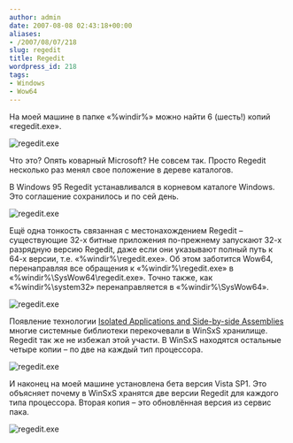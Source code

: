 ```yaml
---
author: admin
date: 2007-08-08 02:43:18+00:00
aliases:
- /2007/08/07/218
slug: regedit
title: Regedit
wordpress_id: 218
tags:
- Windows
- Wow64
---
```


На моей машине в папке «%windir%» можно найти 6 (шесть!) копий «regedit.exe».

![regedit.exe](/2007/08/regedit_0.png)

Что это? Опять коварный Microsoft? Не совсем так. Просто Regedit несколько раз менял свое положение в дереве каталогов. 

<!--more-->В Windows 95 Regedit устанавливался в корневом каталоге Windows. Это соглашение сохранилось и по сей день. 

![regedit.exe](/2007/08/regedit_1.png)

Ещё одна тонкость связанная с местонахождением Regedit – существующие 32-х битные приложения по-прежнему запускают 32-х разрядную версию Regedit, даже если они указывают полный путь к 64-х версии, т.е. «%windir%\regedit.exe». Об этом заботится Wow64, перенаправляя все обращения к «%windir%\regedit.exe» в «%windir%\SysWow64\regedit.exe». Точно также, как «%windir%\system32» перенаправляется в «%windir%\SysWow64».

![regedit.exe](/2007/08/regedit_2.png)

Появление технологии [Isolated Applications and Side-by-side Assemblies](http://msdn2.microsoft.com/en-us/library/aa375193.aspx) многие системные библиотеки перекочевали в WinSxS хранилище. Regedit так же не избежал этой участи. В WinSxS находятся остальные четыре копии – по две на каждый тип процессора.

![regedit.exe](/2007/08/regedit_3.png)

И наконец на моей машине установлена бета версия Vista SP1. Это объясняет почему в WinSxS хранятся две версии Regedit для каждого типа процессора. Вторая копия – это обновлённая версия из сервис пака.

![regedit.exe](/2007/08/regedit_4.png)
